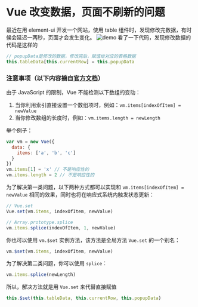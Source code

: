 # Vue 改变数据，页面不刷新的问题
最近在用 element-ui 开发一个网站，使用 table 组件时，发现修改完数据，有时候会延迟一两秒，页面才会发生变化。
![demo](https://img-blog.csdnimg.cn/20190613165358267.gif)
看了一下代码，发现修改数据的代码是这样的
```js
// popupData是修改的数据，修改完后，赋值给对应的表格数据
this.tableData[this.currentRow] = this.popupData
```
### 注意事项（以下内容摘自[官方文档](https://cn.vuejs.org/v2/guide/list.html#%E6%B3%A8%E6%84%8F%E4%BA%8B%E9%A1%B9)）
由于 JavaScript 的限制，Vue 不能检测以下数组的变动：

1. 当你利用索引直接设置一个数组项时，例如：`vm.items[indexOfItem] = newValue`
2. 当你修改数组的长度时，例如：`vm.items.length = newLength`

举个例子：
```js
var vm = new Vue({
  data: {
    items: ['a', 'b', 'c']
  }
})
vm.items[1] = 'x' // 不是响应性的
vm.items.length = 2 // 不是响应性的
```
为了解决第一类问题，以下两种方式都可以实现和 `vm.items[indexOfItem] = newValue` 相同的效果，同时也将在响应式系统内触发状态更新：
```js
// Vue.set
Vue.set(vm.items, indexOfItem, newValue)
```
```js
// Array.prototype.splice
vm.items.splice(indexOfItem, 1, newValue)
```
你也可以使用 `vm.$set` 实例方法，该方法是全局方法 `Vue.set` 的一个别名：
```js
vm.$set(vm.items, indexOfItem, newValue)
```
为了解决第二类问题，你可以使用 `splice`：
```js
vm.items.splice(newLength)
```

所以，解决方法就是用 `Vue.set` 来代替直接赋值
```js
this.$set(this.tableData, this.currentRow, this.popupData)
```
